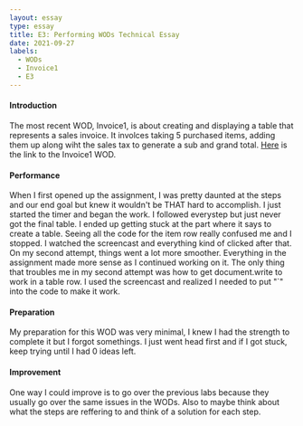 ```yaml
---
layout: essay
type: essay
title: E3: Performing WODs Technical Essay
date: 2021-09-27
labels:
  - WODs
  - Invoice1
  - E3
---
```

<h4 id="introduction">Introduction</h4>

<p>The most recent WOD, Invoice1, is about creating and displaying a table that represents a sales invoice. It involces taking 5 purchased items, adding them up along wiht the sales tax to generate a sub and grand total. <a href="https://dport96.github.io/ITM352/morea/060.expressions-operators/experience-invoice1.html">Here</a> is the link to the Invoice1 WOD.</p>

<h4 id="performance">Performance</h4>

<p>When I first opened up the assignment, I was pretty daunted at the steps and our end goal but knew it wouldn't be THAT hard to accomplish. I just started the timer and began the work. I followed everystep but just never got the final table. I ended up getting stuck at the part where it says to create a table. Seeing all the code for the item row really confused me and I stopped. I watched the screencast and everything kind of clicked after that. On my second attempt, things went a lot more smoother. Everything in the assignment made more sense as I continued working on it. The only thing that troubles me in my second attempt was how to get document.write to work in a table row. I used the screencast and realized I needed to put "`" into the code to make it work.</p>

<h4 id="preparation">Preparation</h4>

<p>My preparation for this WOD was very minimal, I knew I had the strength to complete it but I forgot somethings. I just went head first and if I got stuck, keep trying until I had 0 ideas left.</p>

<h4 id="improvement">Improvement</h4>

<p>One way I could improve is to go over the previous labs because they usually go over the same issues in the WODs. Also to maybe think about what the steps are reffering to and think of a solution for each step.</p>
